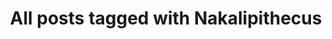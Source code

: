 ---
layout: tag
title: "All posts tagged with Nakalipithecus"
permalink: /weblog/tags/nakalipithecus/
taxonomy: Nakalipithecus
---